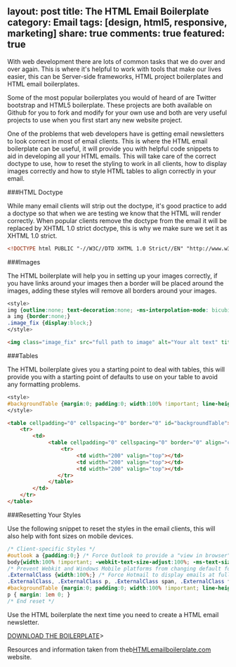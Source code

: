 layout: post
title: The HTML Email Boilerplate
category: Email
tags: [design, html5, responsive, marketing]
share: true
comments: true
featured: true
---
With web development there are lots of common tasks that we do over and over again. This is where it's helpful to work with tools that make our lives easier, this can be Server-side frameworks, HTML project boilerplates and HTML email boilerplates. 

Some of the most popular boilerplates you would of heard of are Twitter bootstrap and HTML5 boilerplate. These projects are both available on Github for you to fork and modify for your own use and both are very useful projects to use when you first start any new website project.

One of the problems that web developers have is getting email newsletters to look correct in most of email clients. This is where the HTML email boilerplate can be useful, it will provide you with helpful code snippets to aid in developing all your HTML emails. This will take care of the correct doctype to use, how to reset the styling to work in all clients, how to display images correctly and how to style HTML tables to align correctly in your email.


###HTML Doctype

While many email clients will strip out the doctype, it's good practice to add a doctype so that when we are testing we know that the HTML will render correctly. When popular clients remove the doctype from the email it will be replaced by XHTML 1.0 strict doctype, this is why we make sure we set it as XHTML 1.0 strict.

```html
<!DOCTYPE html PUBLIC "-//W3C//DTD XHTML 1.0 Strict//EN" "http://www.w3.org/TR/xhtml1/DTD/xhtml1-strict.dtd">
```

###Images

The HTML boilerplate will help you in setting up your images correctly, if you have links around your images then a border will be placed around the images, adding these styles will remove all borders around your images.

```css
<style>
img {outline:none; text-decoration:none; -ms-interpolation-mode: bicubic;} 
a img {border:none;} 
.image_fix {display:block;}
</style>
```

```html
<img class="image_fix" src="full path to image" alt="Your alt text" title="Your title text" width="x" height="x" />
```


###Tables

The HTML boilerplate gives you a starting point to deal with tables, this will provide you with a starting point of defaults to use on your table to avoid any formatting problems.

```css
<style>
#backgroundTable {margin:0; padding:0; width:100% !important; line-height: 100% !important;}
</style>
```

```html
<table cellpadding="0" cellspacing="0" border="0" id="backgroundTable">
    <tr>
        <td>
             <table cellpadding="0" cellspacing="0" border="0" align="center">
                 <tr>
                      <td width="200" valign="top"></td>
                      <td width="200" valign="top"></td>
                      <td width="200" valign="top"></td>
                </tr>
             </table> 
        </td>
    </tr>
</table>
```

###Resetting Your Styles

Use the following snippet to reset the styles in the email clients, this will also help with font sizes on mobile devices.

```css
/* Client-specific Styles */
#outlook a {padding:0;} /* Force Outlook to provide a "view in browser" menu link. */
body{width:100% !important; -webkit-text-size-adjust:100%; -ms-text-size-adjust:100%; margin:0; padding:0;} 
/* Prevent Webkit and Windows Mobile platforms from changing default font sizes, while not breaking desktop design. */ 
.ExternalClass {width:100%;} /* Force Hotmail to display emails at full width */  
.ExternalClass, .ExternalClass p, .ExternalClass span, .ExternalClass font, .ExternalClass td, .ExternalClass div {line-height: 100%;} /* Force Hotmail to display normal line spacing.  More on that: http://www.emailonacid.com/forum/viewthread/43/ */ 
#backgroundTable {margin:0; padding:0; width:100% !important; line-height: 100% !important;}
p { margin: 1em 0; }
/* End reset */
```

Use the HTML boilerplate the next time you need to create a HTML email newsletter.

[DOWNLOAD THE BOILERPLATE](https://github.com/seanpowell/Email-Boilerplate/zipball/master)>


<script src="https://gist.github.com/roachhd/12f0ba1aa6fed83033d8.js"></script>

Resources and information taken from theb[HTMLemailboilerplate.com](http://htmlemailboilerplate.com/) website.
